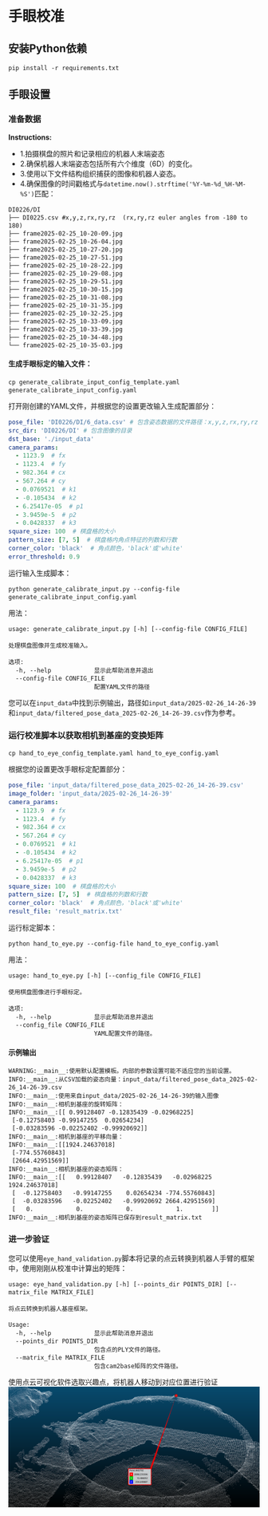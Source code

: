 # 手眼校准

## 安装Python依赖

```shell
pip install -r requirements.txt
```

## 手眼设置

### 准备数据

**Instructions:**
- 1.拍摄棋盘的照片和记录相应的机器人末端姿态
- 2.确保机器人末端姿态包括所有六个维度（6D）的变化。
- 3.使用以下文件结构组织捕获的图像和机器人姿态。
- 4.确保图像的时间戳格式与`datetime.now().strftime('%Y-%m-%d_%H-%M-%S')`匹配：

```shell
DI0226/DI
├── DI0225.csv #x,y,z,rx,ry,rz  (rx,ry,rz euler angles from -180 to 180)
├── frame2025-02-25_10-20-09.jpg
├── frame2025-02-25_10-26-04.jpg
├── frame2025-02-25_10-27-20.jpg
├── frame2025-02-25_10-27-51.jpg
├── frame2025-02-25_10-28-22.jpg
├── frame2025-02-25_10-29-08.jpg
├── frame2025-02-25_10-29-51.jpg
├── frame2025-02-25_10-30-15.jpg
├── frame2025-02-25_10-31-08.jpg
├── frame2025-02-25_10-31-35.jpg
├── frame2025-02-25_10-32-25.jpg
├── frame2025-02-25_10-33-09.jpg
├── frame2025-02-25_10-33-39.jpg
├── frame2025-02-25_10-34-48.jpg
└── frame2025-02-25_10-35-03.jpg
```

#### 生成手眼标定的输入文件：

```shell
cp generate_calibrate_input_config_template.yaml generate_calibrate_input_config.yaml
```

打开刚创建的YAML文件，并根据您的设置更改输入生成配置部分：

```yaml
pose_file: 'DI0226/DI/6_data.csv' # 包含姿态数据的文件路径：x,y,z,rx,ry,rz
src_dir: 'DI0226/DI' # 包含图像的目录
dst_base: './input_data'
camera_params:
  - 1123.9  # fx
  - 1123.4  # fy
  - 982.364 # cx
  - 567.264 # cy
  - 0.0769521  # k1
  - -0.105434  # k2
  - 6.25417e-05  # p1
  - 3.9459e-5  # p2
  - 0.0428337  # k3
square_size: 100  # 棋盘格的大小
pattern_size: [7, 5]  # 棋盘格内角点特征的列数和行数
corner_color: 'black'  # 角点颜色，'black'或'white'
error_threshold: 0.9
```

运行输入生成脚本：

```shell
python generate_calibrate_input.py --config-file generate_calibrate_input_config.yaml
```

用法：

```shell
usage: generate_calibrate_input.py [-h] [--config-file CONFIG_FILE]

处理棋盘图像并生成校准输入。

选项:
  -h, --help            显示此帮助消息并退出
  --config-file CONFIG_FILE
                        配置YAML文件的路径
```

您可以在`input_data`中找到示例输出，路径如`input_data/2025-02-26_14-26-39`和`input_data/filtered_pose_data_2025-02-26_14-26-39.csv`作为参考。

### 运行校准脚本以获取相机到基座的变换矩阵

```shell
cp hand_to_eye_config_template.yaml hand_to_eye_config.yaml
```

根据您的设置更改手眼标定配置部分：

```yaml
pose_file: 'input_data/filtered_pose_data_2025-02-26_14-26-39.csv'
image_folder: 'input_data/2025-02-26_14-26-39'
camera_params:
  - 1123.9  # fx
  - 1123.4  # fy
  - 982.364 # cx
  - 567.264 # cy
  - 0.0769521  # k1
  - -0.105434  # k2
  - 6.25417e-05  # p1
  - 3.9459e-5  # p2
  - 0.0428337  # k3
square_size: 100  # 棋盘格的大小
pattern_size: [7, 5]  # 棋盘格的列数和行数
corner_color: 'black'  # 角点颜色，'black'或'white'
result_file: 'result_matrix.txt' 
```

运行标定脚本：

```shell
python hand_to_eye.py --config-file hand_to_eye_config.yaml
```

用法：

```shell
usage: hand_to_eye.py [-h] [--config_file CONFIG_FILE]

使用棋盘图像进行手眼标定。

选项:
  -h, --help            显示此帮助消息并退出
  --config_file CONFIG_FILE
                        YAML配置文件的路径。
```

#### 示例输出

```shell
WARNING:__main__:使用默认配置模板。内部的参数设置可能不适应您的当前设置。
INFO:__main__:从CSV加载的姿态向量：input_data/filtered_pose_data_2025-02-26_14-26-39.csv
INFO:__main__:使用来自input_data/2025-02-26_14-26-39的输入图像
INFO:__main__:相机到基座的旋转矩阵：
INFO:__main__:[[ 0.99128407 -0.12835439 -0.02968225]
 [-0.12758403 -0.99147255  0.02654234]
 [-0.03283596 -0.02252402 -0.99920692]]
INFO:__main__:相机到基座的平移向量：
INFO:__main__:[[1924.24637018]
 [-774.55760843]
 [2664.42951569]]
INFO:__main__:相机到基座的姿态矩阵：
INFO:__main__:[[   0.99128407   -0.12835439   -0.02968225 1924.24637018]
 [  -0.12758403   -0.99147255    0.02654234 -774.55760843]
 [  -0.03283596   -0.02252402   -0.99920692 2664.42951569]
 [   0.            0.            0.            1.        ]]
INFO:__main__:相机到基座的姿态矩阵已保存到result_matrix.txt
```

### 进一步验证

您可以使用`eye_hand_validation.py`脚本将记录的点云转换到机器人手臂的框架中，使用刚刚从校准中计算出的矩阵：

```shell
usage: eye_hand_validation.py [-h] [--points_dir POINTS_DIR] [--matrix_file MATRIX_FILE]

将点云转换到机器人基座框架。

Usage:
  -h, --help            显示此帮助消息并退出
  --points_dir POINTS_DIR
                        包含点的PLY文件的路径。
  --matrix_file MATRIX_FILE
                        包含cam2base矩阵的文件路径。

```
使用点云可视化软件选取兴趣点，将机器人移动到对应位置进行验证
![alt text](docs/img/8eaa371139564044ac4e082bcd9d2468.jpg)
